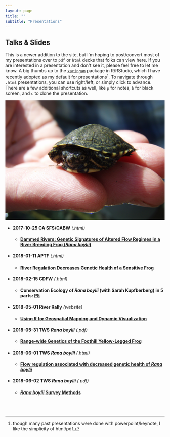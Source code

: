 ```yaml
---
layout: page
title: ""
subtitle: "Presentations"
---
```


## Talks & Slides

This is a newer addition to the site, but I'm hoping to post/convert most of my presentations over to `pdf` or `html` decks that folks can view here. If you are interested in a presentation and don't see it, please feel free to let me know. A big thumbs up to the [`xaringan`](https://slides.yihui.name/xaringan/) package in R/RStudio, which I have recently adopted as my default for presentations[^1]. To navigate through `.html` presentations, you can use right/left, or simply click to advance. There are a few additional shortcuts as well, like `p` for notes, `b` for black screen, and `c` to clone the presentation.

![wpt](/img/P3300128.JPG)


 - **2017-10-25 CA SFS/CABW** *(.html)*
    - #### [Dammed Rivers: Genetic Signatures of Altered Flow Regimes in a River Breeding Frog (*Rana boylii*)](../slides/20171025/2017_CA_SFS_no_notes.html)
 - **2018-01-11 APTF** *(.html)*
    - #### [River Regulation Decreases Genetic Health of a Sensitive Frog](../slides/20180111/2018_APTF_no_notes.html)
 - **2018-02-15 CDFW** *(.html)*
    - #### Conservation Ecology of *Rana boylii* (with Sarah Kupfberberg) in 5 parts: [P5](../slides/20180215/2018_CDFW.html)
 - **2018-05-01 River Rally** *(website)*
    - #### [Using R for Geospatial Mapping and Dynamic Visualization](https://ryanpeek.github.io/2018_river-rally-Rmapping-workshop/index.html)
 - **2018-05-31 TWS** __*Rana boylii*__ *(.pdf)*
    - #### [Range-wide Genetics of the Foothill Yellow-Legged Frog](../slides/Peek_rangewide_genetics_reduced.pdf)
 - **2018-06-01 TWS** __*Rana boylii*__ *(.html)*
    - #### [Flow regulation associated with decreased genetic health of *Rana boylii*](../slides/20180601/2018_tws_rabo_reg.html)
 - **2018-06-02 TWS** __*Rana boylii*__ *(.pdf)*
    - #### [*Rana boylii* Survey Methods](../slides/SurveyMethods_final_02June02.pdf)

<br>
<br>

[^1]: though many past presentations were done with powerpoint/keynote, I like the simplicity of html/pdf.
